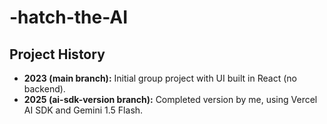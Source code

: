 # -hatch-the-AI
## Project History
- **2023 (main branch):** Initial group project with UI built in React (no backend).
- **2025 (ai-sdk-version branch):** Completed version by me, using Vercel AI SDK and Gemini 1.5 Flash.
